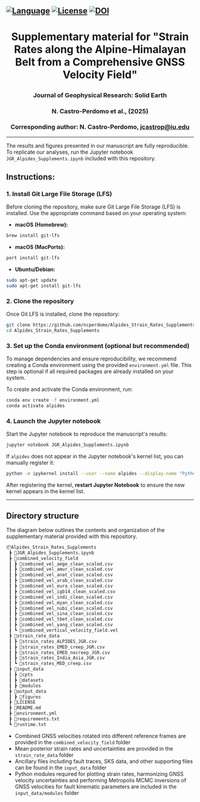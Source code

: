 [![Language](https://img.shields.io/badge/python-3%2B-blue.svg)](https://www.python.org/)
[![License](https://img.shields.io/badge/License-MIT-green.svg)](https://github.com/ncperdomo/Alpides_Strain_Rates_Supplements/blob/main/LICENSE)
[![DOI](https://zenodo.org/badge/DOI/10.5281/zenodo.15186334.svg)](https://doi.org/10.5281/zenodo.15186334)
---
#  <p align=center> **Supplementary material for "Strain Rates along the Alpine-Himalayan Belt from a Comprehensive GNSS Velocity Field"** </p>

###  <p align=center> Journal of Geophysical Research: Solid Earth </p>
###  <p align=center> N. Castro-Perdomo et al., (2025) </p>
###  <p align=center> Corresponding author: N. Castro-Perdomo, jcastrop@iu.edu </p>
---
The results and figures presented in our manuscript are fully reproducible. To replicate our analyses, run the Jupyter notebook ``JGR_Alpides_Supplements.ipynb`` included with this repository.

## **Instructions:**

### **1. Install Git Large File Storage (LFS)**

Before cloning the repository, make sure Git Large File Storage (LFS) is installed. Use the appropriate command based on your operating system:

- **macOS (Homebrew):**
```bash
brew install git-lfs
```

- **macOS (MacPorts):**
```bash
port install git-lfs
```

- **Ubuntu/Debian:**
```bash
sudo apt-get update
sudo apt-get install git-lfs
```

### **2. Clone the repository**

Once Git LFS is installed, clone the repository:

```bash
git clone https://github.com/ncperdomo/Alpides_Strain_Rates_Supplements.git
cd Alpides_Strain_Rates_Supplements
```

### **3. Set up the Conda environment (optional but recommended)**

To manage dependencies and ensure reproducibility, we recommend creating a Conda environment using the provided `environment.yml` file. This step is optional if all required packages are already installed on your system.

To create and activate the Conda environment, run:

```bash
conda env create -f environment.yml
conda activate alpides
```

### **4. Launch the Jupyter notebook**

Start the Jupyter notebook to reproduce the manuscript's results:

```bash
jupyter notebook JGR_Alpides_Supplements.ipynb
```

If ``alpides`` does not appear in the Jupyter notebook's kernel list, you can manually register it:

```bash
python -m ipykernel install --user --name alpides --display-name "Python (alpides)"
```
After registering the kernel, **restart Jupyter Notebook** to ensure the new kernel appears in the kernel list.

---

## **Directory structure**

The diagram below outlines the contents and organization of the supplementary material provided with this repository.

```markdown
📦Alpides_Strain_Rates_Supplements
 ┣ 📜JGR_Alpides_Supplements.ipynb
 ┣ 📂combined_velocity_field
 ┃ ┣ 📜combined_vel_aege_clean_scaled.csv
 ┃ ┣ 📜combined_vel_amur_clean_scaled.csv
 ┃ ┣ 📜combined_vel_anat_clean_scaled.csv
 ┃ ┣ 📜combined_vel_arab_clean_scaled.csv
 ┃ ┣ 📜combined_vel_eura_clean_scaled.csv
 ┃ ┣ 📜combined_vel_igb14_clean_scaled.csv
 ┃ ┣ 📜combined_vel_indi_clean_scaled.csv
 ┃ ┣ 📜combined_vel_myan_clean_scaled.csv
 ┃ ┣ 📜combined_vel_nubi_clean_scaled.csv
 ┃ ┣ 📜combined_vel_sina_clean_scaled.csv
 ┃ ┣ 📜combined_vel_tbet_clean_scaled.csv
 ┃ ┣ 📜combined_vel_yang_clean_scaled.csv
 ┃ ┗ 📜combined_vertical_velocity_field.vel
 ┣ 📂strain_rate_data
 ┃ ┣ 📜strain_rates_ALPIDES_JGR.csv
 ┃ ┣ 📜strain_rates_EMED_creep_JGR.csv
 ┃ ┣ 📜strain_rates_EMED_nocreep_JGR.csv
 ┃ ┣ 📜strain_rates_India_Asia_JGR.csv
 ┃ ┗ 📜strain_rates_MED_creep.csv
 ┣ 📂input_data
 ┃ ┣ 📂cpts
 ┃ ┣ 📂datasets
 ┃ ┣ 📂modules
 ┣ 📂output_data
 ┃ ┣ 📂figures
 ┣ 📜LICENSE
 ┣ 📜README.md
 ┣ 📜environment.yml
 ┣ 📜requirements.txt
 ┗ 📜runtime.txt
```

- Combined GNSS velocities rotated into different reference frames are provided in the `combined_velocity_field` folder
- Mean posterior strain rates and uncertainties are provided in the `strain_rate_data` folder
- Ancillary files including fault traces, SKS data, and other supporting files can be found in the `input_data` folder 
- Python modules required for plotting strain rates, harmonizing GNSS velocity uncertainties and performing Metropolis MCMC inversions of GNSS velocities for fault kinematic parameters are included in the `input_data/modules` folder
